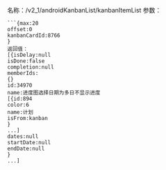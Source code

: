 名称：/v2_1/androidKanbanList/kanbanItemList
参数：
```jsonGET
```{max:20
offset:0
kanbanCardId:8766
}
返回值：
[{isDelay:null
isDone:false
completion:null
memberIds:
{}
id:34970
name:进度图选择日期为多日不显示进度
[{id:894
color:6
name:计划
isFrom:kanban
}
...]
dates:null
startDate:null
endDate:null
}
...]

